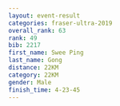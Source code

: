 ```yaml
---
layout: event-result 
categories: fraser-ultra-2019 
overall_rank: 63
rank: 49
bib: 2217
first_name: Swee Ping
last_name: Gong
distance: 22KM
category: 22KM
gender: Male
finish_time: 4-23-45
---
```

